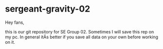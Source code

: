 # sergeant-gravity-02

Hey fans,

this is our git repository for SE Group 02. Sometimes I will save this rep on my pc. In general itÄs better if you save all data on your own before working on it.
